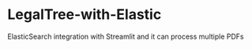 # LegalTree-with-Elastic
ElasticSearch integration with Streamlit and it can process multiple PDFs 
